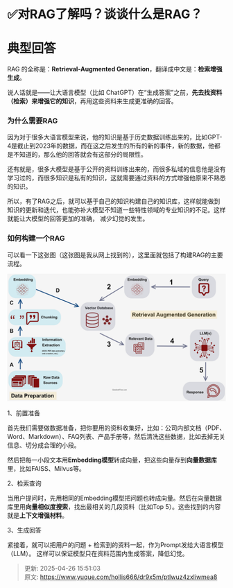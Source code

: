 # ✅对RAG了解吗？谈谈什么是RAG？

# 典型回答


RAG 的全称是：**Retrieval-Augmented Generation**，翻译成中文是：**检索增强生成**。  



说人话就是——让大语言模型（比如 ChatGPT）在“生成答案”之前，**先去找资料（检索）来增强它的知识**，再用这些资料来生成更准确的回答。  



### 为什么需要RAG


因为对于很多大语言模型来说，他的知识是基于历史数据训练出来的，比如GPT-4是截止到2023年的数据，而在这之后发生的所有的新的事件，新的数据，他都是不知道的，那么他的回答就会有这部分的局限性。



还有就是，很多大模型是基于公开的资料训练出来的，而很多私域的信息他是没有学习过的，而很多知识是私有的知识，这就需要通过资料的方式增强他原来不熟悉的知识。



所以，有了RAG之后，就可以基于自己的知识构建自己的知识库，这样就能做到知识的更新和迭代，也能弥补大模型不知道一些特性领域的专业知识的不足。这样就能让大模型的回答更加的准确， 减少幻觉的发生。



### 如何构建一个RAG


可以看一下这张图（这张图是我从网上找到的），这里面就包括了构建RAG的主要流程。



![1745653669151-4e1bed2b-cb0a-4cd5-a3d7-d80711ccc67b.png](./img/fKlAA9NEzBGmoo7F/1745653669151-4e1bed2b-cb0a-4cd5-a3d7-d80711ccc67b-123233.png)





1、前置准备



首先我们需要做数据准备，把你要用的资料收集好，比如：公司内部文档（PDF、Word、Markdown）、FAQ列表、产品手册等，然后清洗这些数据，比如去掉无关信息、切分成合理的小段。



然后把每一小段文本用**Embedding模型**转成向量，把这些向量存到**向量数据库**里，比如FAISS、Milvus等。



2、检索查询



当用户提问时，先用相同的Embedding模型把问题也转成向量。然后在向量数据库里用**向量相似度搜索**，找出最相关的几段资料（比如Top 5）。这些找到的内容就是**上下文增强材料**。



3、生成回答



紧接着，就可以把用户的问题 + 检索到的资料一起，作为Prompt发给大语言模型（LLM）。 这样可以保证模型只在资料范围内生成答案，降低幻觉。 



> 更新: 2025-04-26 15:51:03  
> 原文: <https://www.yuque.com/hollis666/dr9x5m/ptlwuz4zxliwmea8>
